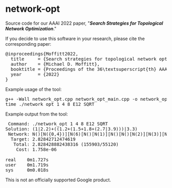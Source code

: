 # network-opt
Source code for our AAAI 2022 paper, "***Search Strategies for Topological Network Optimization***."

If you decide to use this software in your research, please cite the corresponding paper:

<pre>
@inproceedings{Moffitt2022,
  title     = {Search strategies for topological network optimization},
  author    = {Michael D. Moffitt},
  booktitle = {Proceedings of the 36\textsuperscript{th} AAAI Conference on Artificial Intelligence},
  year      = {2022}
}
</pre>

Example usage of the tool:

<pre>
g++ -Wall network_opt.cpp network_opt_main.cpp -o network_opt -O3
time ./network_opt 1 4 8 E12 SQRT
</pre>

Example output from the tool:
<pre>
 Command: ./network_opt 1 4 8 E12 SQRT
Solution: (1|2.2)+((1.2+(1.5+1.8+(2.7|3.9)))|3.3)
 Network: N()[N({0,4})][N(6)[N()[N(1)][N()[N()[N(2)][N(3)][N({5,7})]]]]]
  Target: 2.82842712474619
   Total: 2.828428882438316 (155903/55120)
    Cost: 1.758e-06

real    0m1.727s
user    0m1.719s
sys     0m0.018s
</pre>

This is not an officially supported Google product.

